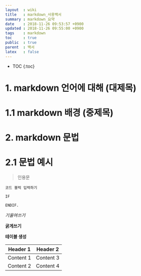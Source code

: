 ```yaml
---
layout  : wiki
title   : markdown_사용백서
summary : markdown_요약
date    : 2018-11-26 09:53:57 +0900
updated : 2018-11-26 09:55:00 +0900
tags    : markdown
toc     : true
public  : true
parent  : 백서
latex   : false
---
```

* TOC
{:toc}

# 1. markdown 언어에 대해 (대제목)

# 1.1 markdown 배경 (중제목)

# 2. markdown 문법

# 2.1 문법 예시

> 인용문

~~~
코드 블럭 입력하기

IF

ENDIF.
~~~

*기울여쓰기*

**굵게쓰기**


**테이블 생성**

Header 1 | Header 2
--------- | ---------
Content 1 | Content 3
Content 2 | Content 4
